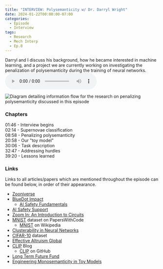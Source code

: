 ```yaml
---
title: "INTERVIEW: Polysemanticity w/ Dr. Darryl Wright"
date: 2024-01-22T00:00:00-07:00
categories:
  - Episode
  - Interview
tags:
  - Research
  - Mech Interp
  - Ep.8
---
```


Darryl and I discuss his background, how he became interested in machine learning, and a project we are currently working on investigating the penalization of polysemanticity during the training of neural networks.
<audio controls>
<source src="https://into-ai-safety.github.io/assets\audio\into-ai-safety_ep.08.mp3" type="audio/mp3">
</audio>

![Diagram detailing information flow for the research on penalizing polysemanticity discussed in this episode](https://into-ai-safety.github.io/assets/images/penalizing-polysemanticity-diagram.png)

### Chapters

01:46 - Interview begins<br>
02:14 - Supernovae classification<br>
08:58 - Penalizing polysemanticity<br>
20:58 - Our "toy model"<br>
30:06 - Task description<br>
32:47 - Addressing hurdles<br>
39:20 - Lessons learned

### Links

Links to all articles/papers which are mentioned throughout the episode can be found below, in order of their appearance.
- <a href="https://www.zooniverse.org" target="_blank" rel="noreferrer noopener">Zooniverse</a>
- <a href="https://bluedot.org" target="_blank" rel="noreferrer noopener">BlueDot Impact</a>
  - <a href="https://course.aisafetyfundamentals.com/alignment" target="_blank" rel="noreferrer noopener">AI Safety Fundamentals</a>
- <a href="https://www.aisafetysupport.org" target="_blank" rel="noreferrer noopener">AI Safety Support</a>
- <a href="https://distill.pub/2020/circuits/zoom-in/" target="_blank" rel="noreferrer noopener">Zoom In: An Introduction to Circuits</a>
- <a href="https://paperswithcode.com/dataset/mnist" target="_blank" rel="noreferrer noopener">MNIST</a> dataset on PapersWithCode
  - <a href="https://en.wikipedia.org/wiki/MNIST_database" target="_blank" rel="noreferrer noopener">MNIST</a> on Wikipedia
- <a href="https://arxiv.org/abs/2103.03386" target="_blank" rel="noreferrer noopener">Clusterability in Neural Networks</a>
- <a href="https://www.cs.toronto.edu/~kriz/cifar.html" target="_blank" rel="noreferrer noopener">CIFAR-10</a> dataset
- <a href="https://www.effectivealtruism.org/ea-global" target="_blank" rel="noreferrer noopener">Effective Altruism Global</a>
- <a href="https://openai.com/research/clip" target="_blank" rel="noreferrer noopener">CLIP</a> Blog
  - <a href="https://github.com/openai/CLIP" target="_blank" rel="noreferrer noopener">CLIP</a> on GitHub
- <a href="https://funds.effectivealtruism.org/funds/far-future" target="_blank" rel="noreferrer noopener">Long Term Future Fund</a>
- <a href="https://arxiv.org/abs/2211.09169" target="_blank" rel="noreferrer noopener">Engineering Monosemanticity in Toy Models</a>

<!-- end of the list -->
